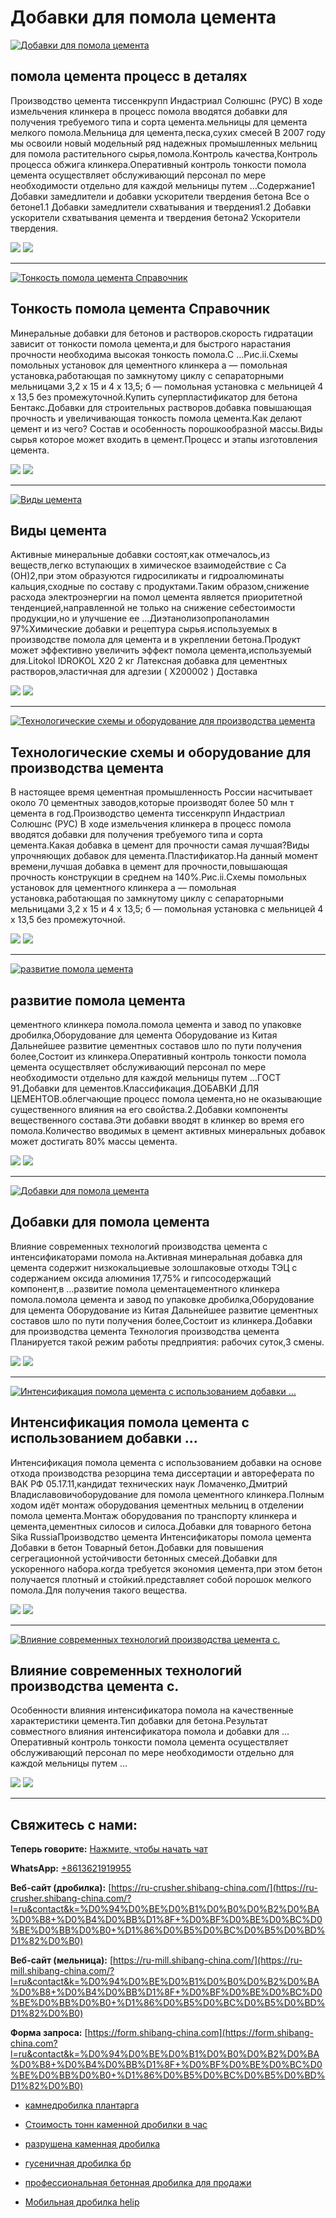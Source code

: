 # Добавки для помола цемента

<a href="https://swt.shibang-china.com/?l=ru&img&k=%D0%94%D0%BE%D0%B1%D0%B0%D0%B2%D0%BA%D0%B8+%D0%B4%D0%BB%D1%8F+%D0%BF%D0%BE%D0%BC%D0%BE%D0%BB%D0%B0+%D1%86%D0%B5%D0%BC%D0%B5%D0%BD%D1%82%D0%B0" target="_blank">![Добавки для помола цемента](http://static.shibang-china.com/all-800x300/1454.jpg)</a>

## помола цемента процесс в деталях
Производство цемента тиссенкрупп Индастриал Солюшнс (РУС) В ходе измельчения клинкера в процесс помола вводятся добавки для получения требуемого типа и сорта цемента.мельницы для цемента мелкого помола.Мельница для цемента,песка,сухих смесей В 2007 году мы освоили новый модельный ряд надежных промышленных мельниц для помола растительного сырья,помола.Контроль качества,Контроль процесса обжига клинкера.Оперативный контроль тонкости помола цемента осуществляет обслуживающий персонал по мере необходимости отдельно для каждой мельницы путем …Содержание1 Добавки замедлители и добавки ускорители твердения бетона Все о бетоне1.1 Добавки замедлители схватывания и твердения1.2 Добавки ускорители схватывания цемента и твердения бетона2 Ускорители твердения.


<a href="https://whatsapp.shibangsoft.com/WhatsApp.php" target="_blank" title="WhatsApp">![](http://static.shibang-china.com/icon/whatsapp.png)</a> <a href="https://swt.shibang-china.com/?l=ru&icon&k=%D0%94%D0%BE%D0%B1%D0%B0%D0%B2%D0%BA%D0%B8+%D0%B4%D0%BB%D1%8F+%D0%BF%D0%BE%D0%BC%D0%BE%D0%BB%D0%B0+%D1%86%D0%B5%D0%BC%D0%B5%D0%BD%D1%82%D0%B0" target="_blank">![](http://static.shibang-china.com/icon/chat-ru.png)</a>

---

<a href="https://swt.shibang-china.com/?l=ru&img&k=%D0%94%D0%BE%D0%B1%D0%B0%D0%B2%D0%BA%D0%B8+%D0%B4%D0%BB%D1%8F+%D0%BF%D0%BE%D0%BC%D0%BE%D0%BB%D0%B0+%D1%86%D0%B5%D0%BC%D0%B5%D0%BD%D1%82%D0%B0" target="_blank">![Тонкость помола цемента Справочник](http://static.shibang-china.com/all-800x300/88.jpg)</a>

## Тонкость помола цемента Справочник
Минеральные добавки для бетонов и растворов.скорость гидратации зависит от тонкости помола цемента,и для быстрого нарастания прочности необходима высокая тонкость помола.С …Рис.ii.Схемы помольных установок для цементного клинкера а — помольная установка,работающая по замкнутому циклу с сепараторными мельницами 3,2 x 15 и 4 x 13,5; б — помольная установка с мельницей 4 x 13,5 без промежуточной.Купить суперпластификатор для бетона Бентакс.Добавки для строительных растворов.добавка повышающая прочность и увеличивающая тонкость помола цемента.Как делают цемент и из чего? Состав и особенность порошкообразной массы.Виды сырья которое может входить в цемент.Процесс и этапы изготовления цемента.


<a href="https://whatsapp.shibangsoft.com/WhatsApp.php" target="_blank" title="WhatsApp">![](http://static.shibang-china.com/icon/whatsapp.png)</a> <a href="https://swt.shibang-china.com/?l=ru&icon&k=%D0%94%D0%BE%D0%B1%D0%B0%D0%B2%D0%BA%D0%B8+%D0%B4%D0%BB%D1%8F+%D0%BF%D0%BE%D0%BC%D0%BE%D0%BB%D0%B0+%D1%86%D0%B5%D0%BC%D0%B5%D0%BD%D1%82%D0%B0" target="_blank">![](http://static.shibang-china.com/icon/chat-ru.png)</a>

---

<a href="https://swt.shibang-china.com/?l=ru&img&k=%D0%94%D0%BE%D0%B1%D0%B0%D0%B2%D0%BA%D0%B8+%D0%B4%D0%BB%D1%8F+%D0%BF%D0%BE%D0%BC%D0%BE%D0%BB%D0%B0+%D1%86%D0%B5%D0%BC%D0%B5%D0%BD%D1%82%D0%B0" target="_blank">![Виды цемента](http://static.shibang-china.com/all-800x300/818.jpg)</a>

## Виды цемента
Активные минеральные добавки состоят,как отмечалось,из веществ,легко вступающих в химическое взаимодействие с Са (ОН)2,при этом образуются гидросиликаты и гидроалюминаты кальция,сходные по составу с продуктами.Таким образом,снижение расхода электроэнергии на помол цемента является приоритетной тенденцией,направленной не только на снижение себестоимости продукции,но и улучшение ее …Диэтанолизопропаноламин 97%Химические добавки и рецептура сырья.используемых в производстве помола для цемента и в укреплении бетона.Продукт может эффективно увеличить эффект помола цемента,используемый для.Litokol IDROKOL X20 2 кг Латексная добавка для цементных растворов,эластичная для адгезии ( X200002 ) Доставка


<a href="https://whatsapp.shibangsoft.com/WhatsApp.php" target="_blank" title="WhatsApp">![](http://static.shibang-china.com/icon/whatsapp.png)</a> <a href="https://swt.shibang-china.com/?l=ru&icon&k=%D0%94%D0%BE%D0%B1%D0%B0%D0%B2%D0%BA%D0%B8+%D0%B4%D0%BB%D1%8F+%D0%BF%D0%BE%D0%BC%D0%BE%D0%BB%D0%B0+%D1%86%D0%B5%D0%BC%D0%B5%D0%BD%D1%82%D0%B0" target="_blank">![](http://static.shibang-china.com/icon/chat-ru.png)</a>

---

<a href="https://swt.shibang-china.com/?l=ru&img&k=%D0%94%D0%BE%D0%B1%D0%B0%D0%B2%D0%BA%D0%B8+%D0%B4%D0%BB%D1%8F+%D0%BF%D0%BE%D0%BC%D0%BE%D0%BB%D0%B0+%D1%86%D0%B5%D0%BC%D0%B5%D0%BD%D1%82%D0%B0" target="_blank">![Технологические схемы и оборудование для производства цемента](http://static.shibang-china.com/all-800x300/293.jpg)</a>

## Технологические схемы и оборудование для производства цемента
В настоящее время цементная промышленность России насчитывает около 70 цементных заводов,которые производят более 50 млн т цемента в год.Производство цемента тиссенкрупп Индастриал Солюшнс (РУС) В ходе измельчения клинкера в процесс помола вводятся добавки для получения требуемого типа и сорта цемента.Какая добавка в цемент для прочности самая лучшая?Виды упрочняющих добавок для цемента.Пластификатор.На данный момент времени,лучшая добавка в цемент для прочности,повышающая прочность конструкции в среднем на 140%.Рис.ii.Схемы помольных установок для цементного клинкера а — помольная установка,работающая по замкнутому циклу с сепараторными мельницами 3,2 x 15 и 4 x 13,5; б — помольная установка с мельницей 4 x 13,5 без промежуточной.


<a href="https://whatsapp.shibangsoft.com/WhatsApp.php" target="_blank" title="WhatsApp">![](http://static.shibang-china.com/icon/whatsapp.png)</a> <a href="https://swt.shibang-china.com/?l=ru&icon&k=%D0%94%D0%BE%D0%B1%D0%B0%D0%B2%D0%BA%D0%B8+%D0%B4%D0%BB%D1%8F+%D0%BF%D0%BE%D0%BC%D0%BE%D0%BB%D0%B0+%D1%86%D0%B5%D0%BC%D0%B5%D0%BD%D1%82%D0%B0" target="_blank">![](http://static.shibang-china.com/icon/chat-ru.png)</a>

---

<a href="https://swt.shibang-china.com/?l=ru&img&k=%D0%94%D0%BE%D0%B1%D0%B0%D0%B2%D0%BA%D0%B8+%D0%B4%D0%BB%D1%8F+%D0%BF%D0%BE%D0%BC%D0%BE%D0%BB%D0%B0+%D1%86%D0%B5%D0%BC%D0%B5%D0%BD%D1%82%D0%B0" target="_blank">![развитие помола цемента](http://static.shibang-china.com/all-800x300/308.jpg)</a>

## развитие помола цемента
цементного клинкера помола.помола цемента и завод по упаковке дробилка,Оборудование для цемента Оборудование из Китая Дальнейшее развитие цементных составов шло по пути получения более,Состоит из клинкера.Оперативный контроль тонкости помола цемента осуществляет обслуживающий персонал по мере необходимости отдельно для каждой мельницы путем …ГОСТ 91.Добавки для цементов.Классификация.ДОБАВКИ ДЛЯ ЦЕМЕНТОВ.облегчающие процесс помола цемента,но не оказывающие существенного влияния на его свойства.2.Добавки компоненты вещественного состава.Эти добавки вводят в клинкер во время его помола.Количество вводимых в цемент активных минеральных добавок может достигать 80% массы цемента.


<a href="https://whatsapp.shibangsoft.com/WhatsApp.php" target="_blank" title="WhatsApp">![](http://static.shibang-china.com/icon/whatsapp.png)</a> <a href="https://swt.shibang-china.com/?l=ru&icon&k=%D0%94%D0%BE%D0%B1%D0%B0%D0%B2%D0%BA%D0%B8+%D0%B4%D0%BB%D1%8F+%D0%BF%D0%BE%D0%BC%D0%BE%D0%BB%D0%B0+%D1%86%D0%B5%D0%BC%D0%B5%D0%BD%D1%82%D0%B0" target="_blank">![](http://static.shibang-china.com/icon/chat-ru.png)</a>

---

<a href="https://swt.shibang-china.com/?l=ru&img&k=%D0%94%D0%BE%D0%B1%D0%B0%D0%B2%D0%BA%D0%B8+%D0%B4%D0%BB%D1%8F+%D0%BF%D0%BE%D0%BC%D0%BE%D0%BB%D0%B0+%D1%86%D0%B5%D0%BC%D0%B5%D0%BD%D1%82%D0%B0" target="_blank">![Добавки для помола цемента](http://static.shibang-china.com/all-800x300/165.jpg)</a>

## Добавки для помола цемента
Влияние современных технологий производства цемента с интенсификаторами помола на.Активная минеральная добавка для цемента содержит низкокальциевые золошлаковые отходы ТЭЦ с содержанием оксида алюминия 17,75% и гипсосодержащий компонент,в …развитие помола цементацементного клинкера помола.помола цемента и завод по упаковке дробилка,Оборудование для цемента Оборудование из Китая Дальнейшее развитие цементных составов шло по пути получения более,Состоит из клинкера.Добавки для производства цемента Технология производства цемента Планируется такой режим работы предприятия: рабочих суток,3 смены.


<a href="https://whatsapp.shibangsoft.com/WhatsApp.php" target="_blank" title="WhatsApp">![](http://static.shibang-china.com/icon/whatsapp.png)</a> <a href="https://swt.shibang-china.com/?l=ru&icon&k=%D0%94%D0%BE%D0%B1%D0%B0%D0%B2%D0%BA%D0%B8+%D0%B4%D0%BB%D1%8F+%D0%BF%D0%BE%D0%BC%D0%BE%D0%BB%D0%B0+%D1%86%D0%B5%D0%BC%D0%B5%D0%BD%D1%82%D0%B0" target="_blank">![](http://static.shibang-china.com/icon/chat-ru.png)</a>

---

<a href="https://swt.shibang-china.com/?l=ru&img&k=%D0%94%D0%BE%D0%B1%D0%B0%D0%B2%D0%BA%D0%B8+%D0%B4%D0%BB%D1%8F+%D0%BF%D0%BE%D0%BC%D0%BE%D0%BB%D0%B0+%D1%86%D0%B5%D0%BC%D0%B5%D0%BD%D1%82%D0%B0" target="_blank">![Интенсификация помола цемента с использованием добавки …](http://static.shibang-china.com/all-800x300/1038.jpg)</a>

## Интенсификация помола цемента с использованием добавки …
Интенсификация помола цемента с использованием добавки на основе отхода производства резорцина тема диссертации и автореферата по ВАК РФ 05.17.11,кандидат технических наук Ломаченко,Дмитрий Владиславовичоборудование для помола цементного клинкера.Полным ходом идёт монтаж оборудования цементных мельниц в отделении помола цемента.Монтаж оборудования по транспорту клинкера и цемента,цементных силосов и силоса.Добавки для товарного бетона Sika RussiaПроизводство цемента Интенсификаторы помола цемента Добавки в бетон Товарный бетон.Добавки для повышения сегрегационной устойчивости бетонных смесей.Добавки для ускоренного набора.когда требуется экономия цемента,при этом бетон получается плотный и стойкий.представляет собой порошок мелкого помола.Для получения такого вещества.


<a href="https://whatsapp.shibangsoft.com/WhatsApp.php" target="_blank" title="WhatsApp">![](http://static.shibang-china.com/icon/whatsapp.png)</a> <a href="https://swt.shibang-china.com/?l=ru&icon&k=%D0%94%D0%BE%D0%B1%D0%B0%D0%B2%D0%BA%D0%B8+%D0%B4%D0%BB%D1%8F+%D0%BF%D0%BE%D0%BC%D0%BE%D0%BB%D0%B0+%D1%86%D0%B5%D0%BC%D0%B5%D0%BD%D1%82%D0%B0" target="_blank">![](http://static.shibang-china.com/icon/chat-ru.png)</a>

---

<a href="https://swt.shibang-china.com/?l=ru&img&k=%D0%94%D0%BE%D0%B1%D0%B0%D0%B2%D0%BA%D0%B8+%D0%B4%D0%BB%D1%8F+%D0%BF%D0%BE%D0%BC%D0%BE%D0%BB%D0%B0+%D1%86%D0%B5%D0%BC%D0%B5%D0%BD%D1%82%D0%B0" target="_blank">![Влияние современных технологий производства цемента с.](http://static.shibang-china.com/all-800x300/636.jpg)</a>

## Влияние современных технологий производства цемента с.
Особенности влияния интенсификатора помола на качественные характеристики цемента.Тип добавки для бетона.Результат совместного влияния интенсификатора помола и добавки для …Оперативный контроль тонкости помола цемента осуществляет обслуживающий персонал по мере необходимости отдельно для каждой мельницы путем …

<a href="https://whatsapp.shibangsoft.com/WhatsApp.php" target="_blank" title="WhatsApp">![](http://static.shibang-china.com/icon/whatsapp.png)</a> <a href="https://swt.shibang-china.com/?l=ru&icon&k=%D0%94%D0%BE%D0%B1%D0%B0%D0%B2%D0%BA%D0%B8+%D0%B4%D0%BB%D1%8F+%D0%BF%D0%BE%D0%BC%D0%BE%D0%BB%D0%B0+%D1%86%D0%B5%D0%BC%D0%B5%D0%BD%D1%82%D0%B0" target="_blank">![](http://static.shibang-china.com/icon/chat-ru.png)</a>

---
## Свяжитесь с нами:

**Теперь говорите:** [Нажмите, чтобы начать чат](https://swt.shibang-china.com?l=ru&contact&k=%D0%94%D0%BE%D0%B1%D0%B0%D0%B2%D0%BA%D0%B8+%D0%B4%D0%BB%D1%8F+%D0%BF%D0%BE%D0%BC%D0%BE%D0%BB%D0%B0+%D1%86%D0%B5%D0%BC%D0%B5%D0%BD%D1%82%D0%B0)

**WhatsApp:**  [+8613621919955](https://whatsapp.shibangsoft.com/WhatsApp.php)

**Веб-сайт (дробилка):** [https://ru-crusher.shibang-china.com/](https://ru-crusher.shibang-china.com/?l=ru&contact&k=%D0%94%D0%BE%D0%B1%D0%B0%D0%B2%D0%BA%D0%B8+%D0%B4%D0%BB%D1%8F+%D0%BF%D0%BE%D0%BC%D0%BE%D0%BB%D0%B0+%D1%86%D0%B5%D0%BC%D0%B5%D0%BD%D1%82%D0%B0)

**Веб-сайт (мельница):** [https://ru-mill.shibang-china.com/](https://ru-mill.shibang-china.com/?l=ru&contact&k=%D0%94%D0%BE%D0%B1%D0%B0%D0%B2%D0%BA%D0%B8+%D0%B4%D0%BB%D1%8F+%D0%BF%D0%BE%D0%BC%D0%BE%D0%BB%D0%B0+%D1%86%D0%B5%D0%BC%D0%B5%D0%BD%D1%82%D0%B0)

**Форма запроса:** [https://form.shibang-china.com](https://form.shibang-china.com?l=ru&contact&k=%D0%94%D0%BE%D0%B1%D0%B0%D0%B2%D0%BA%D0%B8+%D0%B4%D0%BB%D1%8F+%D0%BF%D0%BE%D0%BC%D0%BE%D0%BB%D0%B0+%D1%86%D0%B5%D0%BC%D0%B5%D0%BD%D1%82%D0%B0)

* [камнедробилка плантарга](../123/%D0%BA%D0%B0%D0%BC%D0%BD%D0%B5%D0%B4%D1%80%D0%BE%D0%B1%D0%B8%D0%BB%D0%BA%D0%B0%20%D0%BF%D0%BB%D0%B0%D0%BD%D1%82%D0%B0%D1%80%D0%B3%D0%B0.md)

* [Стоимость тонн каменной дробилки в час](../125/%D0%A1%D1%82%D0%BE%D0%B8%D0%BC%D0%BE%D1%81%D1%82%D1%8C%20%D1%82%D0%BE%D0%BD%D0%BD%20%D0%BA%D0%B0%D0%BC%D0%B5%D0%BD%D0%BD%D0%BE%D0%B9%20%D0%B4%D1%80%D0%BE%D0%B1%D0%B8%D0%BB%D0%BA%D0%B8%20%D0%B2%20%D1%87%D0%B0%D1%81.md)

* [разрушена каменная дробилка](../122/%D1%80%D0%B0%D0%B7%D1%80%D1%83%D1%88%D0%B5%D0%BD%D0%B0%20%D0%BA%D0%B0%D0%BC%D0%B5%D0%BD%D0%BD%D0%B0%D1%8F%20%D0%B4%D1%80%D0%BE%D0%B1%D0%B8%D0%BB%D0%BA%D0%B0.md)

* [гусеничная дробилка бр](../121/%D0%B3%D1%83%D1%81%D0%B5%D0%BD%D0%B8%D1%87%D0%BD%D0%B0%D1%8F%20%D0%B4%D1%80%D0%BE%D0%B1%D0%B8%D0%BB%D0%BA%D0%B0%20%D0%B1%D1%80.md)

* [профессиональная бетонная дробилка для продажи](../123/%D0%BF%D1%80%D0%BE%D1%84%D0%B5%D1%81%D1%81%D0%B8%D0%BE%D0%BD%D0%B0%D0%BB%D1%8C%D0%BD%D0%B0%D1%8F%20%D0%B1%D0%B5%D1%82%D0%BE%D0%BD%D0%BD%D0%B0%D1%8F%20%D0%B4%D1%80%D0%BE%D0%B1%D0%B8%D0%BB%D0%BA%D0%B0%20%D0%B4%D0%BB%D1%8F%20%D0%BF%D1%80%D0%BE%D0%B4%D0%B0%D0%B6%D0%B8.md)

* [Мобильная дробилка helip](../123/%D0%9C%D0%BE%D0%B1%D0%B8%D0%BB%D1%8C%D0%BD%D0%B0%D1%8F%20%D0%B4%D1%80%D0%BE%D0%B1%D0%B8%D0%BB%D0%BA%D0%B0%20helip.md)